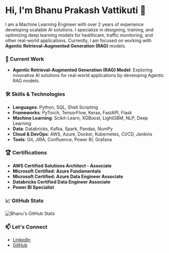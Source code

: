 # Hi, I'm Bhanu Prakash Vattikuti 👋

I am a Machine Learning Engineer with over 2 years of experience developing scalable AI solutions. I specialize in designing, training, and optimizing deep learning models for healthcare, traffic monitoring, and other real-world applications. Currently, I am focused on working with **Agentic Retrieval-Augmented Generation (RAG)** models.

### 🔭 Current Work
- **Agentic Retrieval-Augmented Generation (RAG) Model**: Exploring innovative AI solutions for real-world applications by developing Agentic RAG models.

### 🛠️ Skills & Technologies
- **Languages**: Python, SQL, Shell Scripting
- **Frameworks**: PyTorch, TensorFlow, Keras, FastAPI, Flask
- **Machine Learning**: Scikit-Learn, XGBoost, LightGBM, NLP, Deep Learning
- **Data**: Databricks, Kafka, Spark, Pandas, NumPy
- **Cloud & DevOps**: AWS, Azure, Docker, Kubernetes, CI/CD, Jenkins
- **Tools**: Git, JIRA, Confluence, Power BI, Grafana

### 🏆 Certifications
- **AWS Certified Solutions Architect - Associate**
- **Microsoft Certified: Azure Fundamentals**
- **Microsoft Certified: Azure Data Engineer Associate**
- **Databricks Certified Data Engineer Associate**
- **Power BI Specialist**

### 📈 GitHub Stats
![Bhanu's GitHub Stats](https://github-readme-stats.vercel.app/api?username=bhanup6663&show_icons=true&theme=dark)

### 📫 Let's Connect
- [LinkedIn](https://www.linkedin.com/in/bhanu-prakash-v-b9700156/)
- [GitHub](https://github.com/bhanup6663)

